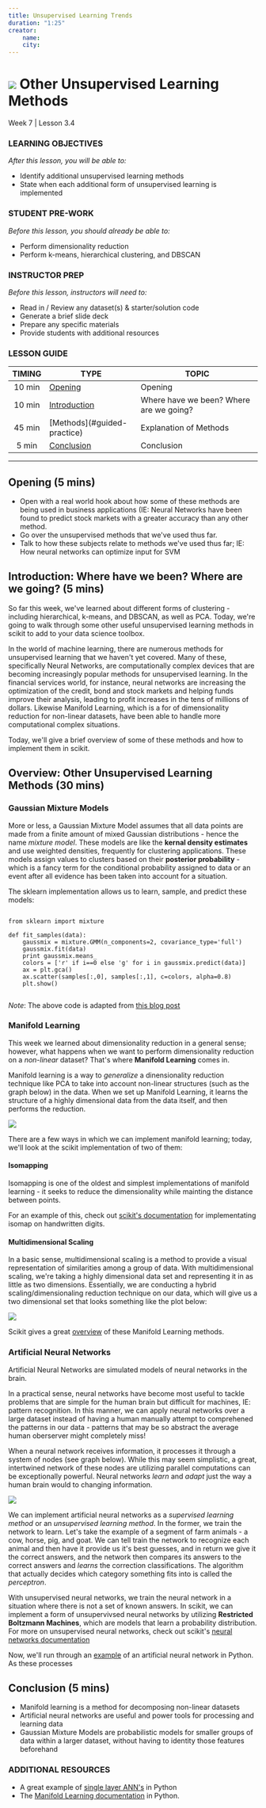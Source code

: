 ```yaml
---
title: Unsupervised Learning Trends
duration: "1:25"
creator:
    name: 
    city: 
---
```


# ![](https://ga-dash.s3.amazonaws.com/production/assets/logo-9f88ae6c9c3871690e33280fcf557f33.png) Other Unsupervised Learning Methods
Week 7 | Lesson 3.4

### LEARNING OBJECTIVES
*After this lesson, you will be able to:*
- Identify additional unsupervised learning methods 
- State when each additional form of unsupervised learning is implemented

### STUDENT PRE-WORK
*Before this lesson, you should already be able to:*
- Perform dimensionality reduction
- Perform k-means, hierarchical clustering, and DBSCAN

### INSTRUCTOR PREP
*Before this lesson, instructors will need to:*
- Read in / Review any dataset(s) & starter/solution code
- Generate a brief slide deck
- Prepare any specific materials
- Provide students with additional resources

### LESSON GUIDE
| TIMING  | TYPE  | TOPIC  |
|:-:|---|---|
| 10 min  | [Opening](#opening)  | Opening |
| 10 min  | [Introduction](#introduction)   | Where have we been? Where are we going?  |
| 45 min  | [Methods](#guided-practice<a name="opening"></a>)  | Explanation of Methods  |
| 5 min  | [Conclusion](#conclusion)  | Conclusion|

---

<a name="opening"></a>
## Opening (5 mins)
- Open with a real world hook about how some of these methods are being used in business applications (IE: Neural Networks have been found to predict stock markets with a greater accuracy than any other method. 
- Go over the unsupervised methods that we've used thus far. 
- Talk to how these subjects relate to methods we've used thus far; IE: How neural networks can optimize input for SVM

<a name="introduction"></a>
## Introduction: Where have we been? Where are we going?  (5 mins)

So far this week, we've learned about different forms of clustering - including hierarchical, k-means, and DBSCAN, as well as PCA. Today, we're going to walk through some other useful unsupervised learning methods in scikit to add to your data science toolbox. 

In the world of machine learning, there are numerous methods for unsupervised learning that we haven't yet covered. Many of these, specifically Neural Networks, are computationally complex devices that are becoming increasingly popular methods for unsupervised learning. In the financial services world, for instance, neural networks are increasing the optimization of the credit, bond and stock markets and helping funds improve their analysis, leading to profit increases in the tens of millions of dollars. Likewise Manifold Learning, which is a for of dimensionality reduction for non-linear datasets, have been able to handle more computational complex situations. 

Today,  we'll give a brief overview of some of these methods and how to implement them in scikit. 

<a name="guided-practice"></a>
## Overview: Other Unsupervised Learning Methods (30 mins)

### Gaussian Mixture Models ###

More or less, a Gaussian Mixture Model assumes that all data points are made from a finite amount of mixed Gaussian distributions - hence the name *mixture model*. These models are like the **kernal density estimates** and use weighted densities, frequently for clustering applications. These models assign values to clusters based on their **posterior probability** - which is a fancy term for the conditional probability assigned to data or an event after all evidence has been taken into account for a situation. 

The sklearn implementation allows us to learn, sample, and predict these models:

```

from sklearn import mixture

def fit_samples(data):
	gaussmix = mixture.GMM(n_components=2, covariance_type='full')
	gaussmix.fit(data)
	print gaussmix.means_
	colors = ['r' if i==0 else 'g' for i in gaussmix.predict(data)]
	ax = plt.gca()
	ax.scatter(samples[:,0], samples[:,1], c=colors, alpha=0.8)
	plt.show()
	
```
*Note*: The above code is adapted from [this blog post](http://www.nehalemlabs.net/prototype/blog/2014/04/03/quick-introduction-to-gaussian-mixture-models-with-python/)


### Manifold Learning ###

This week we learned about dimensionality reduction in a general sense; however, what happens when we want to perform dimensionality reduction on a *non-linear* dataset? That's where **Manifold Learning** comes in. 

Manifold learning is a way to *generalize* a dinensionality reduction technique like PCA to take into account non-linear structures (such as the graph below) in the data. When we set up Manifold Learning, it learns the structure of a highly dimensional data from the data itself, and then performs the reduction. 

![](./assets/images/graph.png)


There are a few ways in which we can implement manifold learning; today, we'll look at the scikit implementation of two of them: 


#### Isomapping 

Isomapping is one of the oldest and simplest implementations of manifold learning - it seeks to reduce the dimensionality while mainting the distance between points. 

For an example of this, check out [scikit's documentation](http://scikit-learn.org/stable/auto_examples/manifold/plot_lle_digits.html) for implementating isomap on handwritten digits. 

#### Multidimensional Scaling 

In a basic sense, multidimensional scaling is a method to provide a visual representation of similarities among a group of data. With multidimensional scaling, we're taking a highly dimensional data set and representing it in as little as two dimensions. Essentially, we are conducting a hybrid scaling/dimensionaling reduction technique on our data, which will give us a two dimensional set that looks something like the plot below: 

![](./assets/images/mds.png)

Scikit gives a great [overview](http://scikit-learn.org/stable/auto_examples/manifold/plot_compare_methods.html#example-manifold-plot-compare-methods-py) of these Manifold Learning methods.

### Artificial Neural Networks ###

Artificial Neural Networks are simulated models of neural networks in the brain. 

In a practical sense, neural networks have become most useful to tackle problems that are simple for the human brain but difficult for machines, IE: pattern recognition. In this manner, we can apply neural networks over a large dataset instead of having a human manually attempt to comprehened the patterns in our data - patterns that may be so abstract the average human oberserver might completely miss! 

When a neural network receives information, it processes it through a system of nodes (see graph below). While this may seem simplistic, a great, intertwined network of these nodes are utilizing parallel computations can be exceptionally powerful. Neural networks *learn* and *adapt* just the way a human brain would to changing information. 

![](./assets/images/ann.png)

We can implement artificial neural networks as a *supervised learning method* or an *unsupervised learning method*. In the former, we train the network to learn. Let's take the example of a segment of farm animals - a cow, horse, pig, and goat. We can tell train the network to recognize each animal and then have it provide us it's best guesses, and in return we give it the correct answers, and the network then compares its answers to the correct answers and *learns* the correction classifications. The algorithm that actually decides which category something fits into is called the *perceptron*.

With unsupervised neural networks, we train the neural network in a situation where there is not a set of known answers. In scikit, we can implement a form of unsupervivsed neural networks by utilizing **Restricted Boltzmann Machines**, which are models that learn a probability distribution. For more on unsupervised neural networks, check out scikit's [neural networks documentation](http://scikit-learn.org/stable/modules/neural_networks.html)

Now, we'll run through an [example](./assets/code/annex.ipynb) of an artificial neural network in Python. As these processes

<a name="conclusion"></a>
## Conclusion (5 mins)

- Manifold learning is a method for decomposing non-linear datasets
- Artificial neural networks are useful and power tools for processing and learning data
- Gaussian Mixture Models are probabilistic models for smaller groups of data within a larger dataset, without having to identity those features beforehand


### ADDITIONAL RESOURCES

- A great example of [single layer ANN's](http://sebastianraschka.com/Articles/2015_singlelayer_neurons.html) in Python
- The [Manifold Learning documentation](http://scikit-learn.org/stable/modules/manifold.html) in Python. 

